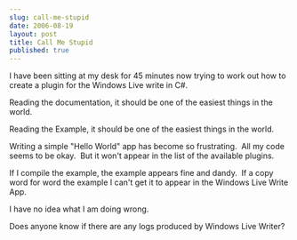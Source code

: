 ```yaml
---
slug: call-me-stupid
date: 2006-08-19
layout: post
title: Call Me Stupid
published: true
---
```

<p>I have been sitting at my desk for 45 minutes now trying to work out how to create a plugin for the Windows Live write in C#.</p> <p>Reading the documentation, it should be one of the easiest things in the world.</p> <p>Reading the Example, it should be one of the easiest things in the world.</p> <p>Writing a simple "Hello World" app has become so frustrating.  All my code seems to be okay.  But it won't appear in the list of the available plugins.</p> <p>If I compile the example, the example appears fine and dandy.  If a copy word for word the example I can't get it to appear in the Windows Live Write App.</p> <p>I have no idea what I am doing wrong.</p> <p>Does anyone know if there are any logs produced by Windows Live Writer?</p><div class="blogger-post-footer"><img class="posterous_download_image" src="https://blogger.googleusercontent.com/tracker/8109338-115599542475206265?l=www.kinlan.co.uk%2Findex.html" height="1" alt="" width="1" /></div>


